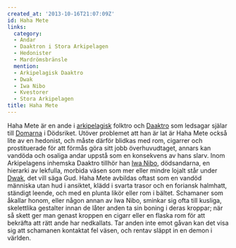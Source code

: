 ```yaml
---
created_at: '2013-10-16T21:07:09Z'
id: Haha Mete
links:
  category:
  - Andar
  - Daaktron i Stora Arkipelagen
  - Hedonister
  - Mardrömsbränsle
  mention:
  - Arkipelagisk Daaktro
  - Dwak
  - Iwa Nibo
  - Kvestorer
  - Stora Arkipelagen
title: Haha Mete
---
```


Haha Mete är en ande i [arkipelagisk] folktro och [Daaktro] som ledsagar själar till [Domarna] i
Dödsriket. Utöver problemet att han är lat är Haha Mete också lite av en hedonist, och måste därför
blidkas med rom, cigarrer och prostituerade för att förmås göra sitt jobb överhuvudtaget, annars kan
vandöda och osaliga andar uppstå som en konsekvens av hans slarv. Inom Arkipelagens inhemska Daaktro
tillhör han [Iwa Nibo], dödsandarna, en hierarki av lekfulla, morbida väsen som mer eller mindre
lojalt står under [Dwak], det vill säga Gud. Haha Mete avbildas oftast som en vandöd människa utan
hud i ansiktet, klädd i svarta trasor och en foriansk halmhatt, ständigt leende, och med en plunta
likör eller rom i bältet. Schamaner som åkallar honom, eller någon annan av Iwa Nibo, sminkar sig
ofta till kusliga, skelettlika gestalter innan de låter anden ta sin boning i deras kroppar; när så
skett ger man genast kroppen en cigarr eller en flaska rom för att bekräfta att rätt ande har
nedkallats. Tar anden inte emot gåvan kan det visa sig att schamanen kontaktat fel väsen, och rentav
släppt in en demon i världen.

  [arkipelagisk]: Stora_Arkipelagen
  [Daaktro]: Arkipelagisk_Daaktro
  [Domarna]: Kvestorer
  [Iwa Nibo]: Iwa_Nibo
  [Dwak]: Dwak